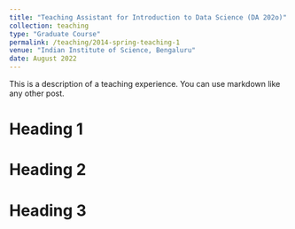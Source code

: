 ```yaml
---
title: "Teaching Assistant for Introduction to Data Science (DA 202o)"
collection: teaching
type: "Graduate Course"
permalink: /teaching/2014-spring-teaching-1
venue: "Indian Institute of Science, Bengaluru"
date: August 2022
---
```


This is a description of a teaching experience. You can use markdown like any other post.

Heading 1
======

Heading 2
======

Heading 3
======